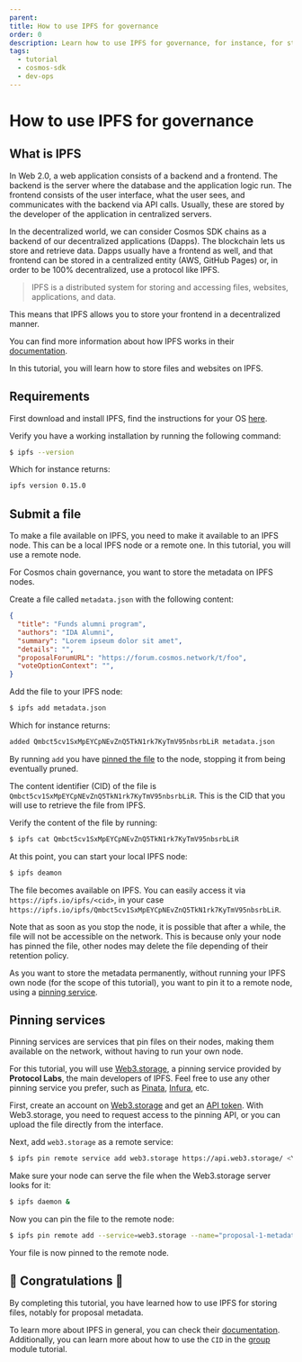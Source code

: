 ```yaml
---
parent:
title: How to use IPFS for governance
order: 0
description: Learn how to use IPFS for governance, for instance, for storing proposal metadata off-chain.
tags:
  - tutorial
  - cosmos-sdk
  - dev-ops
---
```


# How to use IPFS for governance

## What is IPFS

In Web 2.0, a web application consists of a backend and a frontend. The backend is the server where the database and the application logic run. The frontend consists of the user interface, what the user sees, and communicates with the backend via API calls. Usually, these are stored by the developer of the application in centralized servers.

In the decentralized world, we can consider Cosmos SDK chains as a backend of our decentralized applications (Dapps). The blockchain lets us store and retrieve data. Dapps usually have a frontend as well, and that frontend can be stored in a centralized entity (AWS, GitHub Pages) or, in order to be 100% decentralized, use a protocol like IPFS.

> IPFS is a distributed system for storing and accessing files, websites, applications, and data.

This means that IPFS allows you to store your frontend in a decentralized manner.

You can find more information about how IPFS works in their [documentation](https://docs.ipfs.tech/concepts/what-is-ipfs).

In this tutorial, you will learn how to store files and websites on IPFS.

## Requirements 

First download and install IPFS, find the instructions for your OS [here](https://docs.ipfs.io/install/command-line/).

Verify you have a working installation by running the following command:

```sh
$ ipfs --version
```

Which for instance returns:

```txt
ipfs version 0.15.0
```

## Submit a file

To make a file available on IPFS, you need to make it available to an IPFS node. This can be a local IPFS node or a remote one. In this tutorial, you will use a remote node.

For Cosmos chain governance, you want to store the metadata on IPFS nodes.

Create a file called `metadata.json` with the following content:

```json
{
  "title": "Funds alumni program",
  "authors": "IDA Alumni",
  "summary": "Lorem ipseum dolor sit amet",
  "details": "",
  "proposalForumURL": "https://forum.cosmos.network/t/foo",
  "voteOptionContext": "",
}
```

Add the file to your IPFS node:

```sh
$ ipfs add metadata.json
```

Which for instance returns:

```txt
added Qmbct5cv1SxMpEYCpNEvZnQ5TkN1rk7KyTmV95nbsrbLiR metadata.json
```

By running `add` you have [pinned the file](https://docs.ipfs.tech/how-to/pin-files/#three-kinds-of-pins) to the node, stopping it from being eventually pruned.

The content identifier (CID) of the file is `Qmbct5cv1SxMpEYCpNEvZnQ5TkN1rk7KyTmV95nbsrbLiR`. This is the CID that you will use to retrieve the file from IPFS.

Verify the content of the file by running:

```sh
$ ipfs cat Qmbct5cv1SxMpEYCpNEvZnQ5TkN1rk7KyTmV95nbsrbLiR
```

At this point, you can start your local IPFS node:

```sh
$ ipfs deamon
```

The file becomes available on IPFS. You can easily access it via `https://ipfs.io/ipfs/<cid>`, in your case `https://ipfs.io/ipfs/Qmbct5cv1SxMpEYCpNEvZnQ5TkN1rk7KyTmV95nbsrbLiR`.

Note that as soon as you stop the node, it is possible that after a while, the file will not be accessible on the network. This is because only your node has pinned the file, other nodes may delete the file depending of their retention policy.

As you want to store the metadata permanently, without running your IPFS own node (for the scope of this tutorial), you want to pin it to a remote node, using a [pinning service](https://docs.ipfs.tech/how-to/pin-files/#three-kinds-of-pins).

## Pinning services

Pinning services are services that pin files on their nodes, making them available on the network, without having to run your own node.

For this tutorial, you will use [Web3.storage](https://web3.storage/), a pinning service provided by **Protocol Labs**, the main developers of IPFS. Feel free to use any other pinning service you prefer, such as [Pinata](https://pinata.cloud), [Infura](https://infura.io/product/ipfs), etc. <!-- markdown-link-check-disable-line -->

First, create an account on [Web3.storage](https://web3.storage/) and get an [API token](https://web3.storage/tokens/?create=true). With Web3.storage, you need to request access to the pinning API, or you can upload the file directly from the interface.

Next, add `web3.storage` as a remote service:

```sh
$ ipfs pin remote service add web3.storage https://api.web3.storage/ <YOUR_AUTH_KEY_JWT>
```

Make sure your node can serve the file when the Web3.storage server looks for it:

```sh
$ ipfs daemon &
```

Now you can pin the file to the remote node:

```sh
$ ipfs pin remote add --service=web3.storage --name="proposal-1-metadata.json" Qmbct5cv1SxMpEYCpNEvZnQ5TkN1rk7KyTmV95nbsrbLiR
```

Your file is now pinned to the remote node.

## 🎉 Congratulations 🎉

By completing this tutorial, you have learned how to use IPFS for storing files, notably for proposal metadata.

To learn more about IPFS in general, you can check their [documentation](https://docs.ipfs.io/).
Additionally, you can learn more about how to use the `CID` in the [group](/tutorials/8-understand-sdk-modules/3-group.md) module tutorial.
